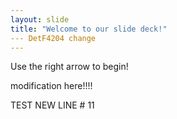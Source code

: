 ```yaml
---
layout: slide
title: "Welcome to our slide deck!"
--- DetF4204 change
---
```


Use the right arrow to begin!

modification here!!!!

TEST NEW LINE # 11
